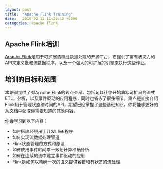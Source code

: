 ```yaml
---
layout: post
title:  "Apache Flink Training"
date:   2019-02-21 11:20:13 +0800
categories: apache flink
---
```


## Apache Flink培训

[Apache Flink][apache_flink]是用于可扩展流和批数据处理的开源平台，它提供了富有表现力的API来定义批和流数据程序，以及一个强大的可扩展的引擎来执行这些作业。

## 培训的目标和范围
本培训提供了对Apache Flink的观点介绍，包括足以让您开始编写可扩展的流式ETL，分析，以及事件驱动的应用程序，同时也省去了很多细节。重点是直接介绍Flink用于管理状态和时间的API，期望已经掌握了这些基础知识，你将能够更好的从文档中获取你需要知道的其他内容。

你会学习到以下内容：

- 如何搭建环境用于开发Flink程序
- 如何实现流数据处理管道
- Flink状态管理的方式和原理
- 如何使用事件时间来一致地计算准确分析
- 如何在连续的流中建立事件驱动的应用
- Flink是如何以精确一次的语义提供容错和有状态的流处理

[apache_flink]: https://flink.apache.org/